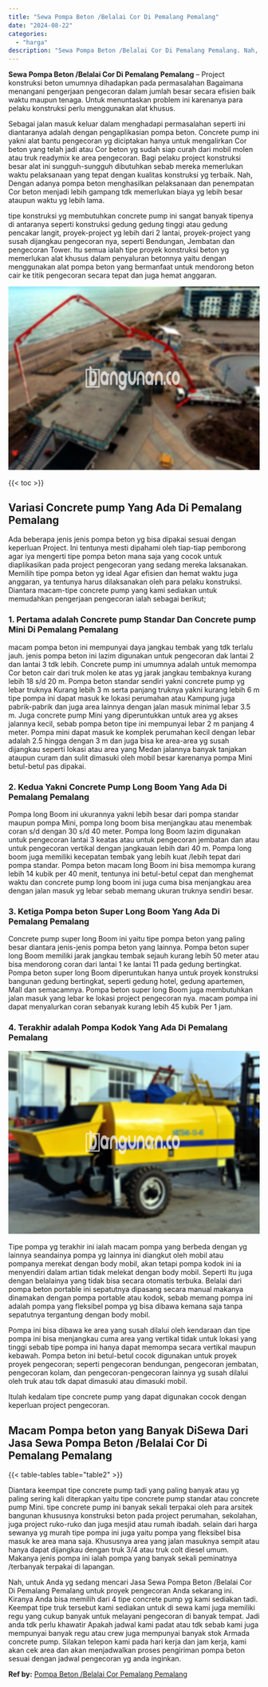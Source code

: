 ```yaml
---
title: "Sewa Pompa Beton /Belalai Cor Di Pemalang Pemalang"
date: "2024-08-22"
categories: 
  - "harga"
description: "Sewa Pompa Beton /Belalai Cor Di Pemalang Pemalang. Nah, untuk Anda yg sedang mencari Jasa Sewa Pompa Beton /Belalai Cor Di Pemalang Pemalang untuk proyek pe..."
---
```


**Sewa Pompa Beton /Belalai Cor Di Pemalang Pemalang** – Project konstruksi beton umumnya dihadapkan pada permasalahan Bagaimana menangani pengerjaan pengecoran dalam jumlah besar secara efisien baik waktu maupun tenaga. Untuk menuntaskan problem ini karenanya para pelaku konstruksi perlu menggunakan alat khusus.

Sebagai jalan masuk keluar dalam menghadapi permasalahan seperti ini diantaranya adalah dengan pengaplikasian pompa beton. Concrete pump ini yakni alat bantu pengecoran yg diciptakan hanya untuk mengalirkan Cor beton yang telah jadi atau Cor beton yg sudah siap curah dari mobil molen atau truk readymix ke area pengecoran. Bagi pelaku project konstruksi besar alat ini sungguh-sungguh dibutuhkan sebab mereka memerlukan waktu pelaksanaan yang tepat dengan kualitas konstruksi yg terbaik. Nah, Dengan adanya pompa beton menghasilkan pelaksanaan dan penempatan Cor beton menjadi lebih gampang tdk memerlukan biaya yg lebih besar ataupun waktu yg lebih lama.

tipe konstruksi yg membutuhkan concrete pump ini sangat banyak tipenya di antaranya seperti konstruksi gedung gedung tinggi atau gedung pencakar langit, proyek-project yg lebih dari 2 lantai, proyek-project yang susah dijangkau pengecoran nya, seperti Bendungan, Jembatan dan pengecoran Tower. Itu semua ialah tipe proyek konstruksi beton yg memerlukan alat khusus dalam penyaluran betonnya yaitu dengan menggunakan alat pompa beton yang bermanfaat untuk mendorong beton cair ke titik pengecoran secara tepat dan juga hemat anggaran.

![Sewa Pompa Beton /Belalai Cor Di Pemalang Pemalang](/images/sewa-concrete-pump-36.png)

{{< toc >}}

## Variasi Concrete pump Yang Ada Di Pemalang Pemalang

Ada beberapa jenis jenis pompa beton yg bisa dipakai sesuai dengan keperluan Project. Ini tentunya mesti dipahami oleh tiap-tiap pemborong agar iya mengerti tipe pompa beton mana saja yang cocok untuk diaplikasikan pada project pengecoran yang sedang mereka laksanakan. Memilih tipe pompa beton yg ideal Agar efisien dan hemat waktu juga anggaran, ya tentunya harus dilaksanakan oleh para pelaku konstruksi. Diantara macam-tipe concrete pump yang kami sediakan untuk memudahkan pengerjaan pengecoran ialah sebagai berikut;

### 1\. Pertama adalah Concrete pump Standar Dan Concrete pump Mini Di Pemalang Pemalang

macam pompa beton ini mempunyai daya jangkau tembak yang tdk terlalu jauh. jenis pompa beton ini lazim digunakan untuk pengecoran dak lantai 2 dan lantai 3 tdk lebih. Concrete pump ini umumnya adalah untuk memompa Cor beton cair dari truk molen ke atas yg jarak jangkau tembaknya kurang lebih 18 s/d 20 m. Pompa beton standar sendiri yakni concrete pump yg lebar truknya Kurang lebih 3 m serta panjang truknya yakni kurang lebih 6 m tipe pompa ini dapat masuk ke lokasi perumahan atau Kampung juga pabrik-pabrik dan juga area lainnya dengan jalan masuk minimal lebar 3.5 m. Juga concrete pump Mini yang diperuntukkan untuk area yg akses jalannya kecil, sebab pompa beton tipe ini mempunyai lebar 2 m panjang 4 meter. Pompa mini dapat masuk ke komplek perumahan kecil dengan lebar adalah 2.5 hingga dengan 3 m dan juga bisa ke area-area yg susah dijangkau seperti lokasi atau area yang Medan jalannya banyak tanjakan ataupun curam dan sulit dimasuki oleh mobil besar karenanya pompa Mini betul-betul pas dipakai.

### 2\. Kedua Yakni Concrete Pump Long Boom Yang Ada Di Pemalang Pemalang

Pompa long Boom ini ukurannya yakni lebih besar dari pompa standar maupun pompa Mini, pompa long boom bisa menjangkau atau menembak coran s/d dengan 30 s/d 40 meter. Pompa long Boom lazim digunakan untuk pengecoran lantai 3 keatas atau untuk pengecoran jembatan dan atau untuk pengecoran vertikal dengan jangkauan lebih dari 40 m. Pompa long boom juga memiliki kecepatan tembak yang lebih kuat /lebih tepat dari pompa standar. Pompa beton macam long Boom ini bisa memompa kurang lebih 14 kubik per 40 menit, tentunya ini betul-betul cepat dan menghemat waktu dan concrete pump long boom ini juga cuma bisa menjangkau area dengan jalan masuk yg lebar sebab memang ukuran truknya sendiri besar.

### 3\. Ketiga Pompa beton Super Long Boom Yang Ada Di Pemalang Pemalang

Concrete pump super long Boom ini yaitu tipe pompa beton yang paling besar diantara jenis-jenis pompa beton yang lainnya. Pompa beton super long Boom memiliki jarak jangkau tembak sejauh kurang lebih 50 meter atau bisa mendorong coran dari lantai 1 ke lantai 11 pada gedung bertingkat. Pompa beton super long Boom diperuntukan hanya untuk proyek konstruksi bangunan gedung bertingkat, seperti gedung hotel, gedung apartemen, Mall dan semacamnya. Pompa beton super long Boom juga membutuhkan jalan masuk yang lebar ke lokasi project pengecoran nya. macam pompa ini dapat menyalurkan coran sebanyak kurang lebih 45 kubik Per 1 jam.

### 4\. Terakhir adalah Pompa Kodok Yang Ada Di Pemalang Pemalang

![Sewa Pompa Beton /Belalai Cor Di Pemalang Pemalang](/images/sewa-concrete-pump-20.png)

Tipe pompa yg terakhir ini ialah macam pompa yang berbeda dengan yg lainnya seandainya pompa yg lainnya ini diangkut oleh mobil atau pompanya merekat dengan body mobil, akan tetapi pompa kodok ini ia menyendiri dalam artian tidak melekat dengan body mobil. Seperti Itu juga dengan belalainya yang tidak bisa secara otomatis terbuka. Belalai dari pompa beton portable ini sepatutnya dipasang secara manual makanya dinamakan dengan pompa portable atau kodok, sebab memang pompa ini adalah pompa yang fleksibel pompa yg bisa dibawa kemana saja tanpa sepatutnya tergantung dengan body mobil.

Pompa ini bisa dibawa ke area yang susah dilalui oleh kendaraan dan tipe pompa ini bisa menjangkau cuma area yang vertikal tidak untuk lokasi yang tinggi sebab tipe pompa ini hanya dapat memompa secara vertikal maupun kebawah. Pompa beton ini betul-betul cocok digunakan untuk proyek proyek pengecoran; seperti pengecoran bendungan, pengecoran jembatan, pengecoran kolam, dan pengecoran-pengecoran lainnya yg susah dilalui oleh truk atau tdk dapat dimasuki atau dimasuki mobil.

Itulah kedalam tipe concrete pump yang dapat digunakan cocok dengan keperluan project pengecoran.

## Macam Pompa beton yang Banyak DiSewa Dari Jasa Sewa Pompa Beton /Belalai Cor Di Pemalang Pemalang

{{< table-tables table="table2" >}}

Diantara keempat tipe concrete pump tadi yang paling banyak atau yg paling sering kali diterapkan yaitu tipe concrete pump standar atau concrete pump Mini. tipe concrete pump ini banyak sekali terpakai oleh para arsitek bangunan khususnya konstruksi beton pada project perumahan, sekolahan, juga project ruko-ruko dan juga mesjid atau rumah ibadah. selain dari harga sewanya yg murah tipe pompa ini juga yaitu pompa yang fleksibel bisa masuk ke area mana saja. Khususnya area yang jalan masuknya sempit atau hanya dapat dijangkau dengan truk 3/4 atau truk colt diesel umum. Makanya jenis pompa ini ialah pompa yang banyak sekali peminatnya /terbanyak terpakai di lapangan.

Nah, untuk Anda yg sedang mencari Jasa Sewa Pompa Beton /Belalai Cor Di Pemalang Pemalang untuk proyek pengecoran Anda sekarang ini. Kiranya Anda bisa memilih dari 4 tipe concrete pump yg kami sediakan tadi. Keempat tipe truk tersebut kami sediakan untuk di sewa kami juga memiliki regu yang cukup banyak untuk melayani pengecoran di banyak tempat. Jadi anda tdk perlu khawatir Apakah jadwal kami padat atau tdk sebab kami juga mempunyai banyak regu atau crew juga mempunyai banyak stok Armada concrete pump. Silakan telepon kami pada hari kerja dan jam kerja, kami akan cek area dan akan menjadwalkan proses pengiriman pompa beton sesuai dengan jadwal pengecoran yg anda inginkan.

**Ref by:** [Pompa Beton /Belalai Cor Pemalang Pemalang](https://id.wikipedia.org/wiki/Pompa)
